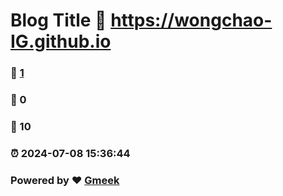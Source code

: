 # Blog Title :link: https://wongchao-IG.github.io 
### :page_facing_up: [1](https://wongchao-IG.github.io/tag.html) 
### :speech_balloon: 0 
### :hibiscus: 10 
### :alarm_clock: 2024-07-08 15:36:44 
### Powered by :heart: [Gmeek](https://github.com/Meekdai/Gmeek)
